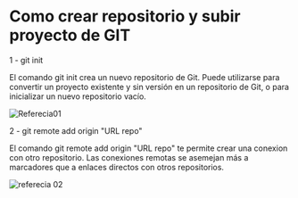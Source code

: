 # Como crear repositorio y subir proyecto de GIT

1 - git init

El comando git init crea un nuevo repositorio de Git. Puede utilizarse para convertir un proyecto existente y sin versión en un repositorio de Git, o para inicializar un nuevo repositorio vacío.

![Referecia01](https://user-images.githubusercontent.com/124690541/220130725-7c512c44-3736-41a7-9636-68f69910b269.png)

2 - git remote add origin "URL repo"

El comando git remote add origin "URL repo" te permite crear una conexion con otro repositorio. Las conexiones remotas se asemejan más a marcadores que a enlaces directos con otros repositorios.

![referecia 02](https://user-images.githubusercontent.com/124690541/220135238-e394d9ed-bc5e-4f02-a27a-23677cfcfc90.png)

